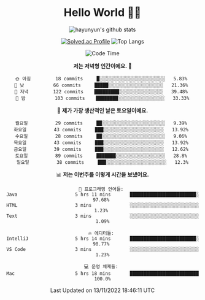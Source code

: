<div align="center">

# Hello World 🙋‍♀️

![hayunyun's github stats](https://github-readme-stats.vercel.app/api?username=hayunyun&show_icons=true) 

 
[![Solved.ac Profile](http://mazassumnida.wtf/api/generate_badge?boj=hayunyun)](https://solved.ac/hayunyun)
 ![Top Langs](https://github-readme-stats.vercel.app/api/top-langs/?username=hayunyun&layout=compact)

<!--START_SECTION:waka-->
![Code Time](http://img.shields.io/badge/Code%20Time-561%20hrs%2041%20mins-blue)

**저는 저녁형 인간이에요. 🦉** 

```text
🌞 아침         18 commits     █░░░░░░░░░░░░░░░░░░░░░░░░   5.83% 
🌆 낮　         66 commits     █████░░░░░░░░░░░░░░░░░░░░   21.36% 
🌃 저녁         122 commits    █████████░░░░░░░░░░░░░░░░   39.48% 
🌙 밤　         103 commits    ████████░░░░░░░░░░░░░░░░░   33.33%

```
📅 **제가 가장 생산적인 날은 토요일이에요.** 

```text
월요일          29 commits     ██░░░░░░░░░░░░░░░░░░░░░░░   9.39% 
화요일          43 commits     ███░░░░░░░░░░░░░░░░░░░░░░   13.92% 
수요일          28 commits     ██░░░░░░░░░░░░░░░░░░░░░░░   9.06% 
목요일          43 commits     ███░░░░░░░░░░░░░░░░░░░░░░   13.92% 
금요일          39 commits     ███░░░░░░░░░░░░░░░░░░░░░░   12.62% 
토요일          89 commits     ███████░░░░░░░░░░░░░░░░░░   28.8% 
일요일          38 commits     ███░░░░░░░░░░░░░░░░░░░░░░   12.3%

```


📊 **저는 이번주를 이렇게 시간을 보냈어요.** 

```text
💬 프로그래밍 언어들: 
Java                     5 hrs 11 mins       ████████████████████████░   97.68% 
HTML                     3 mins              ░░░░░░░░░░░░░░░░░░░░░░░░░   1.23% 
Text                     3 mins              ░░░░░░░░░░░░░░░░░░░░░░░░░   1.09%

🔥 에디터들: 
IntelliJ                 5 hrs 14 mins       ████████████████████████░   98.77% 
VS Code                  3 mins              ░░░░░░░░░░░░░░░░░░░░░░░░░   1.23%

💻 운영 체제들: 
Mac                      5 hrs 18 mins       █████████████████████████   100.0%

```


 Last Updated on 13/11/2022 18:46:11 UTC
<!--END_SECTION:waka-->

<!--
**hayunyun/hayunyun** is a ✨ _special_ ✨ repository because its `README.md` (this file) appears on your GitHub profile.

Here are some ideas to get you started:

- 🔭 I’m currently working on ...
- 🌱 I’m currently learning ...
- 👯 I’m looking to collaborate on ...
- 🤔 I’m looking for help with ...
- 💬 Ask me about ...
- 📫 How to reach me: ...
- 😄 Pronouns: ...
- ⚡ Fun fact: ...
-->



